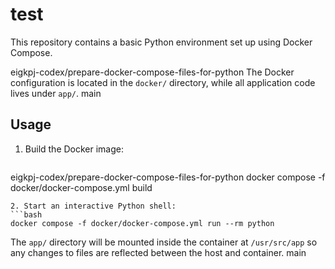 # test

This repository contains a basic Python environment set up using Docker Compose.

eigkpj-codex/prepare-docker-compose-files-for-python
The Docker configuration is located in the `docker/` directory, while all
application code lives under `app/`.
main
## Usage

1. Build the Docker image:
   ```bash
eigkpj-codex/prepare-docker-compose-files-for-python
   docker compose -f docker/docker-compose.yml build
   ```
2. Start an interactive Python shell:
   ```bash
   docker compose -f docker/docker-compose.yml run --rm python
   ```

The `app/` directory will be mounted inside the container at `/usr/src/app` so
any changes to files are reflected between the host and container.
 main
